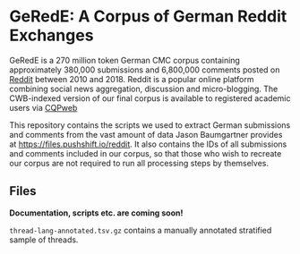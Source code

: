 # GeRedE: A Corpus of German Reddit Exchanges
GeRedE is a 270 million token German CMC corpus containing approximately 380,000 submissions and 6,800,000 comments posted on
[Reddit](https://www.reddit.com) between 2010 and 2018. Reddit is a popular online platform combining social news aggregation, discussion and micro-blogging. The CWB-indexed version of our final corpus is available to registered academic users via [CQPweb](https://corpora.linguistik.uni-erlangen.de/cqpweb/gerede_v1)

This repository contains the scripts we used to extract German submissions and comments from the vast amount of data Jason Baumgartner provides at https://files.pushshift.io/reddit. It also contains the IDs of all submissions and comments included in our corpus, so that those who wish to recreate our corpus are not required to run all processing steps by themselves.

## Files
**Documentation, scripts etc. are coming soon!**

`thread-lang-annotated.tsv.gz` contains a manually annotated stratified sample of threads.
